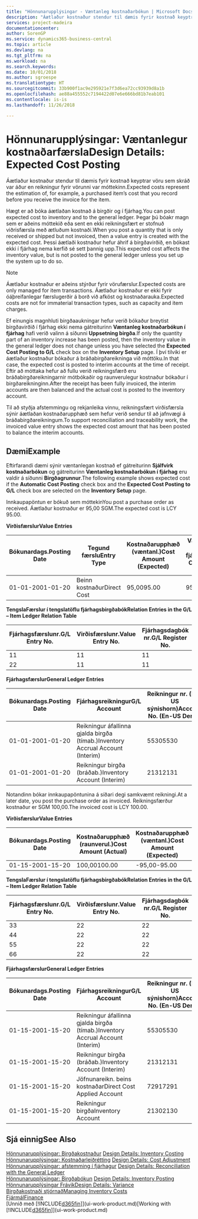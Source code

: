 ```yaml
---
title: "Hönnunarupplýsingar - Væntanleg kostnaðarbókun | Microsoft Docs"
description: "Áætlaður kostnaður stendur til dæmis fyrir kostnað keyptrar vöru sem skráð var áður en reikningur fyrir vörunni var móttekinn."
services: project-madeira
documentationcenter: 
author: SorenGP
ms.service: dynamics365-business-central
ms.topic: article
ms.devlang: na
ms.tgt_pltfrm: na
ms.workload: na
ms.search.keywords: 
ms.date: 10/01/2018
ms.author: sgroespe
ms.translationtype: HT
ms.sourcegitcommit: 33b900f1ac9e295921e7f3d6ea72cc93939d8a1b
ms.openlocfilehash: ae88a455552c7194422d07e6e666bd81b7eab101
ms.contentlocale: is-is
ms.lasthandoff: 11/26/2018

---
```

# <a name="design-details-expected-cost-posting"></a><span data-ttu-id="75280-103">Hönnunarupplýsingar: Væntanlegur kostnaðarfærsla</span><span class="sxs-lookup"><span data-stu-id="75280-103">Design Details: Expected Cost Posting</span></span>
<span data-ttu-id="75280-104">Áætlaður kostnaður stendur til dæmis fyrir kostnað keyptrar vöru sem skráð var áður en reikningur fyrir vörunni var móttekinn.</span><span class="sxs-lookup"><span data-stu-id="75280-104">Expected costs represent the estimation of, for example, a purchased item’s cost that you record before you receive the invoice for the item.</span></span>  

 <span data-ttu-id="75280-105">Hægt er að bóka áætlaðan kostnað á birgðir og í fjárhag.</span><span class="sxs-lookup"><span data-stu-id="75280-105">You can post expected cost to inventory and to the general ledger.</span></span> <span data-ttu-id="75280-106">Þegar þú bóakr magn sem er aðeins móttekið eða sent en ekki reikningsfært er stofnuð viðrisfærsla með ætluðum kostnaði.</span><span class="sxs-lookup"><span data-stu-id="75280-106">When you post a quantity that is only received or shipped but not invoiced, then a value entry is created with the expected cost.</span></span> <span data-ttu-id="75280-107">Þessi áætlaði kostnaður hefur áhrif á birgðavirðið, en bókast ekki í fjárhag nema kerfið sé sett þannig upp.</span><span class="sxs-lookup"><span data-stu-id="75280-107">This expected cost affects the inventory value, but is not posted to the general ledger unless you set up the system up to do so.</span></span>  

> [!NOTE]  
>  <span data-ttu-id="75280-108">Áætlaður kostnaður er aðeins stýrður fyrir vörufærslur.</span><span class="sxs-lookup"><span data-stu-id="75280-108">Expected costs are only managed for item transactions.</span></span> <span data-ttu-id="75280-109">Áætlaður kostnaður er ekki fyrir óáþreifanlegar færslugerðir á borð við afköst og kostnaðarauka.</span><span class="sxs-lookup"><span data-stu-id="75280-109">Expected costs are not for immaterial transaction types, such as capacity and item charges.</span></span>  

 <span data-ttu-id="75280-110">Ef einungis magnhluti birgðaaukningar hefur verið bókaður breytist birgðavirðið í fjárhag ekki nema gátreiturinn **Væntanleg kostnaðarbókun í fjárhag** hafi verið valinn á síðunni **Uppsetning birgða**.</span><span class="sxs-lookup"><span data-stu-id="75280-110">If only the quantity part of an inventory increase has been posted, then the inventory value in the general ledger does not change unless you have selected the **Expected Cost Posting to G/L** check box on the **Inventory Setup** page.</span></span> <span data-ttu-id="75280-111">Í því tilviki er áætlaður kostnaður bókaður á bráðabirgðareikninga við móttöku.</span><span class="sxs-lookup"><span data-stu-id="75280-111">In that case, the expected cost is posted to interim accounts at the time of receipt.</span></span> <span data-ttu-id="75280-112">Eftir að móttaka hefur að fullu verið reikningsfærð eru bráðabirgðareikningarnir mótbókaðir og raunverulegur kostnaður bókaður í birgðareikninginn.</span><span class="sxs-lookup"><span data-stu-id="75280-112">After the receipt has been fully invoiced, the interim accounts are then balanced and the actual cost is posted to the inventory account.</span></span>  

 <span data-ttu-id="75280-113">Til að styðja afstemmingu og rekjanleika vinnu, reikningsfært virðisfærsla sýnir áætlaðan kostnaðarupphæð sem hefur verið sendur til að jafnvægi á bráðabirgðareikningum.</span><span class="sxs-lookup"><span data-stu-id="75280-113">To support reconciliation and traceability work, the invoiced value entry shows the expected cost amount that has been posted to balance the interim accounts.</span></span>  

## <a name="example"></a><span data-ttu-id="75280-114">Dæmi</span><span class="sxs-lookup"><span data-stu-id="75280-114">Example</span></span>  
 <span data-ttu-id="75280-115">Eftirfarandi dæmi sýnir væntanlegan kostnað ef gátreiturinn **Sjálfvirk kostnaðarbókun** og gátreiturinn **Væntanleg kostnaðarbókun í fjárhag** eru valdir á síðunni **Birgðagrunnur**.</span><span class="sxs-lookup"><span data-stu-id="75280-115">The following example shows expected cost if the **Automatic Cost Posting** check box and the **Expected Cost Posting to G/L** check box are selected on the **Inventory Setup** page.</span></span>  

 <span data-ttu-id="75280-116">Innkaupapöntun er bókuð sem móttekin</span><span class="sxs-lookup"><span data-stu-id="75280-116">You post a purchase order as received.</span></span> <span data-ttu-id="75280-117">Áætlaður kostnaður er 95,00 SGM.</span><span class="sxs-lookup"><span data-stu-id="75280-117">The expected cost is LCY 95.00.</span></span>  

 <span data-ttu-id="75280-118">**Virðisfærslur**</span><span class="sxs-lookup"><span data-stu-id="75280-118">**Value Entries**</span></span>  

|<span data-ttu-id="75280-119">Bókunardags.</span><span class="sxs-lookup"><span data-stu-id="75280-119">Posting Date</span></span>|<span data-ttu-id="75280-120">Tegund færslu</span><span class="sxs-lookup"><span data-stu-id="75280-120">Entry Type</span></span>|<span data-ttu-id="75280-121">Kostnaðarupphæð (væntanl.)</span><span class="sxs-lookup"><span data-stu-id="75280-121">Cost Amount (Expected)</span></span>|<span data-ttu-id="75280-122">Væntanl. kostn. bók. í fjárhag</span><span class="sxs-lookup"><span data-stu-id="75280-122">Expected Cost Posted to G/L</span></span>|<span data-ttu-id="75280-123">Væntanl. kostnaður</span><span class="sxs-lookup"><span data-stu-id="75280-123">Expected Cost</span></span>|<span data-ttu-id="75280-124">Birgðafærslunr.</span><span class="sxs-lookup"><span data-stu-id="75280-124">Item Ledger Entry No.</span></span>|<span data-ttu-id="75280-125">Færslunr.</span><span class="sxs-lookup"><span data-stu-id="75280-125">Entry No.</span></span>|  
|------------------|----------------|------------------------------|----------------------------------|-------------------|---------------------------|---------------|  
|<span data-ttu-id="75280-126">01-01-20</span><span class="sxs-lookup"><span data-stu-id="75280-126">01-01-20</span></span>|<span data-ttu-id="75280-127">Beinn kostnaður</span><span class="sxs-lookup"><span data-stu-id="75280-127">Direct Cost</span></span>|<span data-ttu-id="75280-128">95,00</span><span class="sxs-lookup"><span data-stu-id="75280-128">95.00</span></span>|<span data-ttu-id="75280-129">95,00</span><span class="sxs-lookup"><span data-stu-id="75280-129">95.00</span></span>|<span data-ttu-id="75280-130">Já</span><span class="sxs-lookup"><span data-stu-id="75280-130">Yes</span></span>|<span data-ttu-id="75280-131">1</span><span class="sxs-lookup"><span data-stu-id="75280-131">1</span></span>|<span data-ttu-id="75280-132">1</span><span class="sxs-lookup"><span data-stu-id="75280-132">1</span></span>|  

 <span data-ttu-id="75280-133">**TengslaFærslur í  tengslatöflu fjárhagsbirgðabók**</span><span class="sxs-lookup"><span data-stu-id="75280-133">**Relation Entries in the G/L – Item Ledger Relation Table**</span></span>  

|<span data-ttu-id="75280-134">Fjárhagsfærslunr.</span><span class="sxs-lookup"><span data-stu-id="75280-134">G/L Entry No.</span></span>|<span data-ttu-id="75280-135">Virðisfærslunr.</span><span class="sxs-lookup"><span data-stu-id="75280-135">Value Entry No.</span></span>|<span data-ttu-id="75280-136">Fjárhagsdagbók nr.</span><span class="sxs-lookup"><span data-stu-id="75280-136">G/L Register No.</span></span>|  
|--------------------|---------------------|-----------------------|  
|<span data-ttu-id="75280-137">1</span><span class="sxs-lookup"><span data-stu-id="75280-137">1</span></span>|<span data-ttu-id="75280-138">1</span><span class="sxs-lookup"><span data-stu-id="75280-138">1</span></span>|<span data-ttu-id="75280-139">1</span><span class="sxs-lookup"><span data-stu-id="75280-139">1</span></span>|  
|<span data-ttu-id="75280-140">2</span><span class="sxs-lookup"><span data-stu-id="75280-140">2</span></span>|<span data-ttu-id="75280-141">1</span><span class="sxs-lookup"><span data-stu-id="75280-141">1</span></span>|<span data-ttu-id="75280-142">1</span><span class="sxs-lookup"><span data-stu-id="75280-142">1</span></span>|  

 <span data-ttu-id="75280-143">**Fjárhagsfærslur**</span><span class="sxs-lookup"><span data-stu-id="75280-143">**General Ledger Entries**</span></span>  

|<span data-ttu-id="75280-144">Bókunardags.</span><span class="sxs-lookup"><span data-stu-id="75280-144">Posting Date</span></span>|<span data-ttu-id="75280-145">Fjárhagsreikningur</span><span class="sxs-lookup"><span data-stu-id="75280-145">G/L Account</span></span>|<span data-ttu-id="75280-146">Reikningur nr. (En-US sýnishorn)</span><span class="sxs-lookup"><span data-stu-id="75280-146">Account No. (En-US Demo)</span></span>|<span data-ttu-id="75280-147">Upphæð</span><span class="sxs-lookup"><span data-stu-id="75280-147">Amount</span></span>|<span data-ttu-id="75280-148">Færslunr.</span><span class="sxs-lookup"><span data-stu-id="75280-148">Entry No.</span></span>|  
|------------------|------------------|---------------------------------|------------|---------------|  
|<span data-ttu-id="75280-149">01-01-20</span><span class="sxs-lookup"><span data-stu-id="75280-149">01-01-20</span></span>|<span data-ttu-id="75280-150">Reikningur áfallinna gjalda birgða (tímab.)</span><span class="sxs-lookup"><span data-stu-id="75280-150">Inventory Accrual Account (Interim)</span></span>|<span data-ttu-id="75280-151">5530</span><span class="sxs-lookup"><span data-stu-id="75280-151">5530</span></span>|<span data-ttu-id="75280-152">-95,00</span><span class="sxs-lookup"><span data-stu-id="75280-152">-95.00</span></span>|<span data-ttu-id="75280-153">2</span><span class="sxs-lookup"><span data-stu-id="75280-153">2</span></span>|  
|<span data-ttu-id="75280-154">01-01-20</span><span class="sxs-lookup"><span data-stu-id="75280-154">01-01-20</span></span>|<span data-ttu-id="75280-155">Reikningur birgða  (bráðab.)</span><span class="sxs-lookup"><span data-stu-id="75280-155">Inventory Account (Interim)</span></span>|<span data-ttu-id="75280-156">2131</span><span class="sxs-lookup"><span data-stu-id="75280-156">2131</span></span>|<span data-ttu-id="75280-157">95,00</span><span class="sxs-lookup"><span data-stu-id="75280-157">95.00</span></span>|<span data-ttu-id="75280-158">1</span><span class="sxs-lookup"><span data-stu-id="75280-158">1</span></span>|  

 <span data-ttu-id="75280-159">Notandinn bókar innkaupapöntunina á síðari degi samkvæmt reikningi.</span><span class="sxs-lookup"><span data-stu-id="75280-159">At a later date, you post the purchase order as invoiced.</span></span> <span data-ttu-id="75280-160">Reikningsfærður kostnaður er SGM 100,00.</span><span class="sxs-lookup"><span data-stu-id="75280-160">The invoiced cost is LCY 100.00.</span></span>  

 <span data-ttu-id="75280-161">**Virðisfærslur**</span><span class="sxs-lookup"><span data-stu-id="75280-161">**Value Entries**</span></span>  

|<span data-ttu-id="75280-162">Bókunardags.</span><span class="sxs-lookup"><span data-stu-id="75280-162">Posting Date</span></span>|<span data-ttu-id="75280-163">Kostnaðarupphæð (raunverul.)</span><span class="sxs-lookup"><span data-stu-id="75280-163">Cost Amount (Actual)</span></span>|<span data-ttu-id="75280-164">Kostnaðarupphæð (væntanl.)</span><span class="sxs-lookup"><span data-stu-id="75280-164">Cost Amount (Expected)</span></span>|<span data-ttu-id="75280-165">Kostnaður bókaður í fjárhag</span><span class="sxs-lookup"><span data-stu-id="75280-165">Cost Posted to G/L</span></span>|<span data-ttu-id="75280-166">Væntanl. kostnaður</span><span class="sxs-lookup"><span data-stu-id="75280-166">Expected Cost</span></span>|<span data-ttu-id="75280-167">Birgðafærslunr.</span><span class="sxs-lookup"><span data-stu-id="75280-167">Item Ledger Entry No.</span></span>|<span data-ttu-id="75280-168">Færslunr.</span><span class="sxs-lookup"><span data-stu-id="75280-168">Entry No.</span></span>|  
|------------------|----------------------------|------------------------------|-------------------------|-------------------|---------------------------|---------------|  
|<span data-ttu-id="75280-169">01-15-20</span><span class="sxs-lookup"><span data-stu-id="75280-169">01-15-20</span></span>|<span data-ttu-id="75280-170">100,00</span><span class="sxs-lookup"><span data-stu-id="75280-170">100.00</span></span>|<span data-ttu-id="75280-171">-95,00</span><span class="sxs-lookup"><span data-stu-id="75280-171">-95.00</span></span>|<span data-ttu-id="75280-172">100,00</span><span class="sxs-lookup"><span data-stu-id="75280-172">100.00</span></span>|<span data-ttu-id="75280-173">Nei</span><span class="sxs-lookup"><span data-stu-id="75280-173">No</span></span>|<span data-ttu-id="75280-174">1</span><span class="sxs-lookup"><span data-stu-id="75280-174">1</span></span>|<span data-ttu-id="75280-175">2</span><span class="sxs-lookup"><span data-stu-id="75280-175">2</span></span>|  

 <span data-ttu-id="75280-176">**TengslaFærslur í  tengslatöflu fjárhagsbirgðabók**</span><span class="sxs-lookup"><span data-stu-id="75280-176">**Relation Entries in the G/L – Item Ledger Relation Table**</span></span>  

|<span data-ttu-id="75280-177">Fjárhagsfærslunr.</span><span class="sxs-lookup"><span data-stu-id="75280-177">G/L Entry No.</span></span>|<span data-ttu-id="75280-178">Virðisfærslunr.</span><span class="sxs-lookup"><span data-stu-id="75280-178">Value Entry No.</span></span>|<span data-ttu-id="75280-179">Fjárhagsdagbók nr.</span><span class="sxs-lookup"><span data-stu-id="75280-179">G/L Register No.</span></span>|  
|--------------------|---------------------|-----------------------|  
|<span data-ttu-id="75280-180">3</span><span class="sxs-lookup"><span data-stu-id="75280-180">3</span></span>|<span data-ttu-id="75280-181">2</span><span class="sxs-lookup"><span data-stu-id="75280-181">2</span></span>|<span data-ttu-id="75280-182">2</span><span class="sxs-lookup"><span data-stu-id="75280-182">2</span></span>|  
|<span data-ttu-id="75280-183">4</span><span class="sxs-lookup"><span data-stu-id="75280-183">4</span></span>|<span data-ttu-id="75280-184">2</span><span class="sxs-lookup"><span data-stu-id="75280-184">2</span></span>|<span data-ttu-id="75280-185">2</span><span class="sxs-lookup"><span data-stu-id="75280-185">2</span></span>|  
|<span data-ttu-id="75280-186">5</span><span class="sxs-lookup"><span data-stu-id="75280-186">5</span></span>|<span data-ttu-id="75280-187">2</span><span class="sxs-lookup"><span data-stu-id="75280-187">2</span></span>|<span data-ttu-id="75280-188">2</span><span class="sxs-lookup"><span data-stu-id="75280-188">2</span></span>|  
|<span data-ttu-id="75280-189">6</span><span class="sxs-lookup"><span data-stu-id="75280-189">6</span></span>|<span data-ttu-id="75280-190">2</span><span class="sxs-lookup"><span data-stu-id="75280-190">2</span></span>|<span data-ttu-id="75280-191">2</span><span class="sxs-lookup"><span data-stu-id="75280-191">2</span></span>|  

 <span data-ttu-id="75280-192">**Fjárhagsfærslur**</span><span class="sxs-lookup"><span data-stu-id="75280-192">**General Ledger Entries**</span></span>  

|<span data-ttu-id="75280-193">Bókunardags.</span><span class="sxs-lookup"><span data-stu-id="75280-193">Posting Date</span></span>|<span data-ttu-id="75280-194">Fjárhagsreikningur</span><span class="sxs-lookup"><span data-stu-id="75280-194">G/L Account</span></span>|<span data-ttu-id="75280-195">Reikningur nr. (En-US sýnishorn)</span><span class="sxs-lookup"><span data-stu-id="75280-195">Account No. (En-US Demo)</span></span>|<span data-ttu-id="75280-196">Upphæð</span><span class="sxs-lookup"><span data-stu-id="75280-196">Amount</span></span>|<span data-ttu-id="75280-197">Færslunr.</span><span class="sxs-lookup"><span data-stu-id="75280-197">Entry No.</span></span>|  
|------------------|------------------|---------------------------------|------------|---------------|  
|<span data-ttu-id="75280-198">01-15-20</span><span class="sxs-lookup"><span data-stu-id="75280-198">01-15-20</span></span>|<span data-ttu-id="75280-199">Reikningur áfallinna gjalda birgða (tímab.)</span><span class="sxs-lookup"><span data-stu-id="75280-199">Inventory Accrual Account (Interim)</span></span>|<span data-ttu-id="75280-200">5530</span><span class="sxs-lookup"><span data-stu-id="75280-200">5530</span></span>|<span data-ttu-id="75280-201">95,00</span><span class="sxs-lookup"><span data-stu-id="75280-201">95.00</span></span>|<span data-ttu-id="75280-202">4</span><span class="sxs-lookup"><span data-stu-id="75280-202">4</span></span>|  
|<span data-ttu-id="75280-203">01-15-20</span><span class="sxs-lookup"><span data-stu-id="75280-203">01-15-20</span></span>|<span data-ttu-id="75280-204">Reikningur birgða  (bráðab.)</span><span class="sxs-lookup"><span data-stu-id="75280-204">Inventory Account (Interim)</span></span>|<span data-ttu-id="75280-205">2131</span><span class="sxs-lookup"><span data-stu-id="75280-205">2131</span></span>|<span data-ttu-id="75280-206">-95,00</span><span class="sxs-lookup"><span data-stu-id="75280-206">-95.00</span></span>|<span data-ttu-id="75280-207">3</span><span class="sxs-lookup"><span data-stu-id="75280-207">3</span></span>|  
|<span data-ttu-id="75280-208">01-15-20</span><span class="sxs-lookup"><span data-stu-id="75280-208">01-15-20</span></span>|<span data-ttu-id="75280-209">Jöfnunareikn. beins kostnaðar</span><span class="sxs-lookup"><span data-stu-id="75280-209">Direct Cost Applied Account</span></span>|<span data-ttu-id="75280-210">7291</span><span class="sxs-lookup"><span data-stu-id="75280-210">7291</span></span>|<span data-ttu-id="75280-211">-100</span><span class="sxs-lookup"><span data-stu-id="75280-211">-100</span></span>|<span data-ttu-id="75280-212">6</span><span class="sxs-lookup"><span data-stu-id="75280-212">6</span></span>|  
|<span data-ttu-id="75280-213">01-15-20</span><span class="sxs-lookup"><span data-stu-id="75280-213">01-15-20</span></span>|<span data-ttu-id="75280-214">Reikningur birgða</span><span class="sxs-lookup"><span data-stu-id="75280-214">Inventory Account</span></span>|<span data-ttu-id="75280-215">2130</span><span class="sxs-lookup"><span data-stu-id="75280-215">2130</span></span>|<span data-ttu-id="75280-216">100</span><span class="sxs-lookup"><span data-stu-id="75280-216">100</span></span>|<span data-ttu-id="75280-217">5</span><span class="sxs-lookup"><span data-stu-id="75280-217">5</span></span>|  

## <a name="see-also"></a><span data-ttu-id="75280-218">Sjá einnig</span><span class="sxs-lookup"><span data-stu-id="75280-218">See Also</span></span>
 <span data-ttu-id="75280-219">[Hönnunarupplýsingar: Birgðakostnaður](design-details-inventory-costing.md) </span><span class="sxs-lookup"><span data-stu-id="75280-219">[Design Details: Inventory Costing](design-details-inventory-costing.md) </span></span>  
 <span data-ttu-id="75280-220">[Hönnunarupplýsingar: Kostnaðarleiðrétting](design-details-cost-adjustment.md) </span><span class="sxs-lookup"><span data-stu-id="75280-220">[Design Details: Cost Adjustment](design-details-cost-adjustment.md) </span></span>  
 <span data-ttu-id="75280-221">[Hönnunarupplýsingar: afstemming í fjárhagur](design-details-reconciliation-with-the-general-ledger.md) </span><span class="sxs-lookup"><span data-stu-id="75280-221">[Design Details: Reconciliation with the General Ledger](design-details-reconciliation-with-the-general-ledger.md) </span></span>  
 <span data-ttu-id="75280-222">[Hönnunarupplýsingar: Birgðabókun](design-details-inventory-posting.md) </span><span class="sxs-lookup"><span data-stu-id="75280-222">[Design Details: Inventory Posting](design-details-inventory-posting.md) </span></span>  
 [<span data-ttu-id="75280-223">Hönnunarupplýsingar Frávik</span><span class="sxs-lookup"><span data-stu-id="75280-223">Design Details: Variance</span></span>](design-details-variance.md)  
 [<span data-ttu-id="75280-224">Birgðakostnaði stjórnað</span><span class="sxs-lookup"><span data-stu-id="75280-224">Managing Inventory Costs</span></span>](finance-manage-inventory-costs.md)  
 [<span data-ttu-id="75280-225">Fjármál</span><span class="sxs-lookup"><span data-stu-id="75280-225">Finance</span></span>](finance.md)  
 <span data-ttu-id="75280-226">[Unnið með [!INCLUDE[d365fin](includes/d365fin_md.md)]](ui-work-product.md)</span><span class="sxs-lookup"><span data-stu-id="75280-226">[Working with [!INCLUDE[d365fin](includes/d365fin_md.md)]](ui-work-product.md)</span></span>

